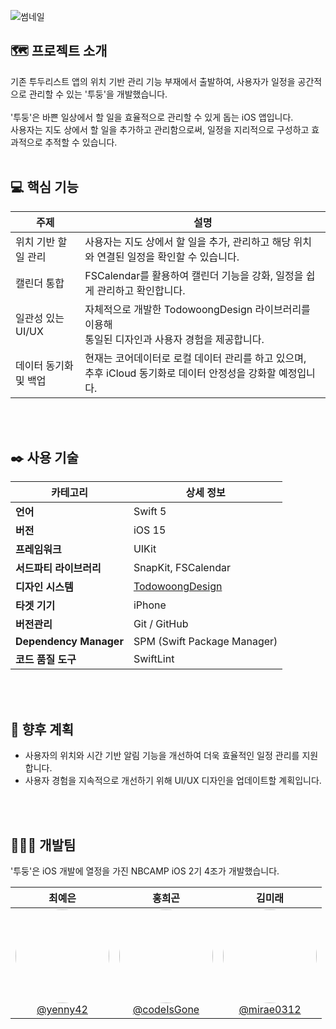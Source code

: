 
![썸네일](https://github.com/NBCAMP-ToDwoong/.github/assets/107637741/ef8235b8-fd51-42bb-90ff-2a29fa99d792)

## 🗺️ 프로젝트 소개
기존 투두리스트 앱의 위치 기반 관리 기능 부재에서 출발하여, 사용자가 일정을 공간적으로 관리할 수 있는 '투둥'을 개발했습니다.<br/><br/>
'투둥'은 바쁜 일상에서 할 일을 효율적으로 관리할 수 있게 돕는 iOS 앱입니다. <br/>사용자는 지도 상에서 할 일을 추가하고 관리함으로써, 일정을 지리적으로 구성하고 효과적으로 추적할 수 있습니다.
<br/><br/>
## 💻 핵심 기능


| 주제 | 설명 |
| --- | --- |
| 위치 기반 할 일 관리 | 사용자는 지도 상에서 할 일을 추가, 관리하고 해당 위치와 연결된 일정을 확인할 수 있습니다. |
| 캘린더 통합 | FSCalendar를 활용하여 캘린더 기능을 강화, 일정을 쉽게 관리하고 확인합니다. |
| 일관성 있는 UI/UX | 자체적으로 개발한 TodowoongDesign 라이브러리를 이용해 <br/>통일된 디자인과 사용자 경험을 제공합니다. |
| 데이터 동기화 및 백업 | 현재는 코어데이터로 로컬 데이터 관리를 하고 있으며, <br/>추후 iCloud 동기화로 데이터 안정성을 강화할 예정입니다. |

<br/><br/>
## ✒️ 사용 기술


| 카테고리              | 상세 정보                                          |
|---------------------|-------------------------------------------------|
| **언어**             | Swift 5                                          |
| **버전**             | iOS 15                                           |
| **프레임워크**        | UIKit                                            |
| **서드파티 라이브러리** | SnapKit, FSCalendar                                |
| **디자인 시스템**     | [TodowoongDesign](https://github.com/NBCAMP-ToDwoong/TodwoongDesign)                                  |
| **타겟 기기**         | iPhone                                           |
| **버전관리**         | Git / GitHub                                     |
| **Dependency Manager** | SPM (Swift Package Manager)                      |
| **코드 품질 도구**     | SwiftLint                                        |

<br/><br/>

## 📘 향후 계획
- 사용자의 위치와 시간 기반 알림 기능을 개선하여 더욱 효율적인 일정 관리를 지원합니다.
- 사용자 경험을 지속적으로 개선하기 위해 UI/UX 디자인을 업데이트할 계획입니다.

<br/><br/>

## 🧑‍🤝‍🧑 개발팀


'투둥'은 iOS 개발에 열정을 가진 NBCAMP iOS 2기 4조가 개발했습니다.


| 최예은 | 홍희곤 | 김미래 |
| :---: | :---: | :---: |
| <img src="https://avatars.githubusercontent.com/u/107637741?v=4" width="150" style="border-radius:75px" /><br/>[@yenny42](https://github.com/yenny42)  | <img src="https://avatars.githubusercontent.com/u/151711359?v=4" width="150" style="border-radius:75px" /><br/>[@codeIsGone](https://github.com/codeIsGone) | <img src="https://avatars.githubusercontent.com/u/77021071?v=4" width="150" style="border-radius:75px" /><br/>[@mirae0312](https://github.com/mirae0312) |



